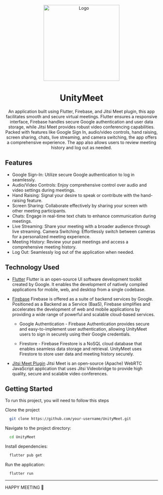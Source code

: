 <p align='center'><img src="https://github.com/IshitaPathak/UnityMeet/assets/75848598/69bd75f0-da3e-410c-b87e-982a646faeea" alt="Logo" width="250"  /></p>
<h1 align='center'>  UnityMeet</h1>
<p align='center'>
An application built using Flutter, Firebase, and Jitsi Meet plugin, this app facilitates smooth and secure virtual meetings. Flutter ensures a responsive interface, Firebase handles secure Google authentication
and user data storage, while Jitsi Meet provides robust video conferencing capabilities. Packed with
features like Google Sign In, audio/video controls, hand raising, screen sharing, chats, live streaming, and
camera switching, the app offers a comprehensive experience. The app also allows users to review
meeting history and log out as needed.</strong>
</p>

## Features

- Google Sign-In: Utilize secure Google authentication to log in seamlessly.
- Audio/Video Controls: Enjoy comprehensive control over audio and video settings during meetings.
- Hand Raising: Signal your desire to speak or contribute with the hand-raising feature.
- Screen Sharing: Collaborate effectively by sharing your screen with other meeting participants.
- Chats: Engage in real-time text chats to enhance communication during meetings.
- Live Streaming: Share your meeting with a broader audience through live streaming.
Camera Switching: Effortlessly switch between cameras for a personalized meeting experience.
- Meeting History: Review your past meetings and access a comprehensive meeting history.
- Log Out: Seamlessly log out of the application when needed.


## Technology Used
- [Flutter](https://docs.flutter.dev/) Flutter is an open-source UI software development toolkit created by Google. It enables the development of natively compiled applications for mobile, web, and desktop from a single codebase.
- [Firebase](https://firebase.google.com/) Firebase is  offered as a suite of backend services by Google. Positioned as a Backend as a Service (BaaS), Firebase simplifies and accelerates the development of web and mobile applications by providing a wide range of powerful and scalable cloud-based services. 
   - Google Authentication -
Firebase Authentication provides secure and easy-to-implement user authentication, allowing UnityMeet users to sign in securely using their Google credentials.

   - Firestore - 
Firebase Firestore is a NoSQL cloud database that enables seamless data storage and retrieval. UnityMeet uses Firestore to store user data and meeting history securely.

- [Jitsi Meet Plugin](https://pub.dev/packages/jitsi_meet_wrapper) Jitsi Meet is an open-source (Apache) WebRTC JavaScript application that uses Jitsi Videobridge to provide high quality, secure and scalable video conferences.
  
## Getting Started
To run this project, you will need to follow this steps

Clone the project

```bash
  git clone https://github.com/your-username/UnityMeet.git

```

Navigate to the project directory:

```bash
  cd UnityMeet
```

Install dependencies:

```bash
  flutter pub get
```

Run the application:

```bash
  flutter run
```

------
HAPPY MEETING 🤝
